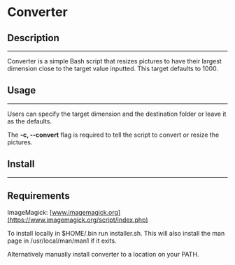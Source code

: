 # Converter

## Description
----
Converter is a simple Bash script that resizes pictures to have their largest dimension close to the target value inputted. This target defaults to 1000.

## Usage
----
Users can specify the target dimension and the destination folder or leave it as the defaults.

The **-c, --convert** flag is required to tell the script to convert or resize the pictures.

## Install
----
Requirements
-----
ImageMagick: [www.imagemagick.org](https://www.imagemagick.org/script/index.php)

To install locally in $HOME/.bin run installer.sh.
This will also install the man page in /usr/local/man/man1 if it exits.

Alternatively manually install converter to a location on your PATH.
